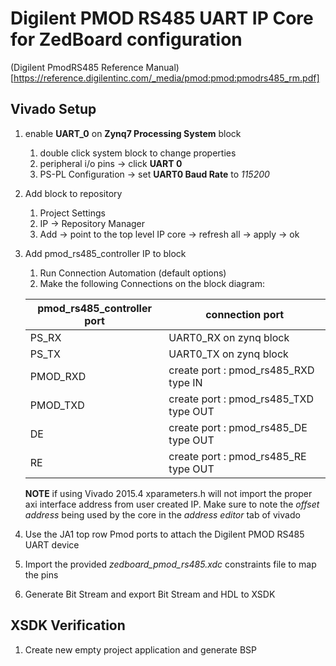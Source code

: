 Digilent PMOD RS485 UART IP Core for ZedBoard configuration
===========================================================

(Digilent PmodRS485 Reference Manual)[https://reference.digilentinc.com/_media/pmod:pmod:pmodrs485_rm.pdf]

Vivado Setup
------------
1. enable **UART_0** on **Zynq7 Processing System** block
	1. double click system block to change properties
	1. peripheral i/o pins -> click **UART 0**
	1. PS-PL Configuration -> set **UART0 Baud Rate** to *115200*

1. Add block to repository
	1. Project Settings
	1. IP -> Repository Manager
	1. Add -> point to the top level IP core -> refresh all -> apply -> ok

1. Add pmod_rs485_controller IP to block
	1. Run Connection Automation (default options)
	1. Make the following Connections on the block diagram:
	
	| pmod_rs485_controller port | connection port                      |
	|----------------------------|--------------------------------------|
	| PS_RX                      | UART0_RX on zynq block               |
	| PS_TX                      | UART0_TX on zynq block               |
	| PMOD_RXD                   | create port : pmod_rs485_RXD type IN |
	| PMOD_TXD                   | create port : pmod_rs485_TXD type OUT|
	| DE                         | create port : pmod_rs485_DE  type OUT|
	| RE                         | create port : pmod_rs485_RE  type OUT|
	
	**NOTE** if using Vivado 2015.4 xparameters.h will not import the proper axi interface address from user created IP. Make sure to note the *offset address* being used by the core in the *address editor* tab of vivado

1. Use the JA1 top row Pmod ports to attach the Digilent PMOD RS485 UART device

1. Import the provided *zedboard_pmod_rs485.xdc* constraints file to map the pins

1. Generate Bit Stream and export Bit Stream and HDL to XSDK

XSDK Verification
-----------------

1. Create new empty project application and generate BSP
